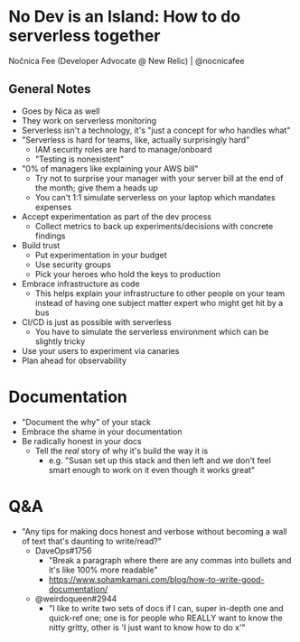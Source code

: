 # No Dev is an Island: How to do serverless together

Nočnica Fee (Developer Advocate @ New Relic) | @nocnicafee

## General Notes

- Goes by Nica as well
- They work on serverless monitoring
- Serverless isn't a technology, it's "just a concept for who handles what"
- "Serverless is hard for teams, like, actually surprisingly hard"
	- IAM security roles are hard to manage/onboard
	- "Testing is nonexistent"
- "0% of managers like explaining your AWS bill"
	- Try not to surprise your manager with your server bill at the end of the month; give them a heads up
	- You can't 1:1 simulate serverless on your laptop which mandates expenses
- Accept experimentation as part of the dev process
	- Collect metrics to back up experiments/decisions with concrete findings
- Build trust
	- Put experimentation in your budget
	- Use security groups
	- Pick your heroes who hold the keys to production
- Embrace infrastructure as code
	- This helps explain your infrastructure to other people on your team instead of having one subject matter expert who might get hit by a bus
- CI/CD is just as possible with serverless
	- You have to simulate the serverless environment which can be slightly tricky
- Use your users to experiment via canaries
- Plan ahead for observability

# Documentation

- "Document the why" of your stack
- Embrace the shame in your documentation
- Be radically honest in your docs
	- Tell the *real* story of why it's build the way it is
		- e.g. "Susan set up this stack and then left and we don't feel smart enough to work on it even though it works great"

# Q&A

- "Any tips for making docs honest and verbose without becoming a wall of text that's daunting to write/read?"
	- DaveOps#1756
		- "Break a paragraph where there are any commas into bullets and it's like 100% more readable"
		- https://www.sohamkamani.com/blog/how-to-write-good-documentation/
	- @weirdoqueen#2944
		- "I like to write two sets of docs if I can, super in-depth one and quick-ref one; one is for people who REALLY want to know the nitty gritty, other is 'I just want to know how to do x'"
